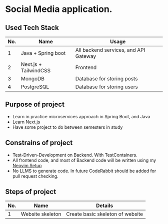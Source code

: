 # Social Media application.

## Used Tech Stack
| No. | Name                 | Usage                                                    |
|-----|----------------------|----------------------------------------------------------|
| 1   | Java + Spring boot   | All backend services, and API Gateway                    |
| 2   | Next.js + TailwindCSS| Frontend                                                 |
| 3   | MongoDB              | Database for storing posts                               |
| 4   | PostgreSQL           | Database for storing users                               |

## Purpose of project 

* Learn in practice microservices approach in Spring Boot, and Java
* Learn Next.js
* Have some project to do between semesters in study

## Constrains of project
* Test-Driven-Development on Backend. With TestContainers.
* All frontend code, and most of Backend code will be written using my [Neovim Setup](https://github.com/Widua/kickstart.nvim)
* No LLMS to generate code. In future CodeRabbit should be added for pull request checking.

## Steps of project

|No. | Name           | Details                          |
|----|----------------|----------------------------------|
|1   |Website skeleton| Create basic skeleton of website |  
